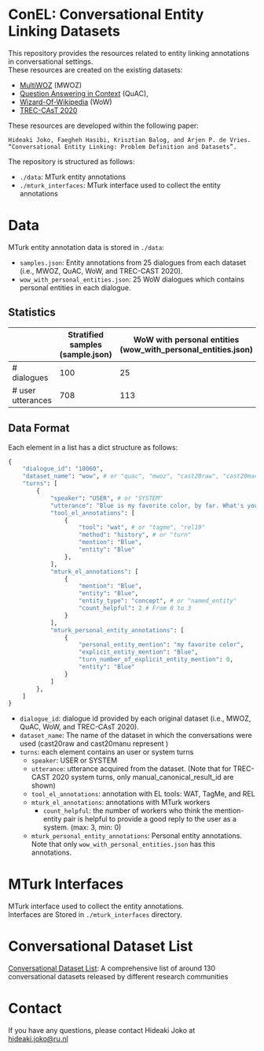 ConEL: Conversational Entity Linking Datasets
============

This repository provides the resources related to entity linking annotations in conversational settings.\
These resources are created on the existing datasets:
- [MultiWOZ](https://github.com/budzianowski/multiwoz) (MWOZ)
- [Question Answering in Context](https://quac.ai/) (QuAC), 
- [Wizard-Of-Wikipedia](https://parl.ai/projects/wizard_of_wikipedia/) (WoW)
- [TREC-CAsT 2020](https://github.com/daltonj/treccastweb)

These resources are developed within the following paper:

```
Hideaki Joko, Faegheh Hasibi, Krisztian Balog, and Arjen P. de Vries. “Conversational Entity Linking: Problem Definition and Datasets”.
```

The repository is structured as follows:
- `./data`: MTurk entity annotations
- `./mturk_interfaces`: MTurk interface used to collect the entity annotations

# Data
MTurk entity annotation data is stored in `./data`: 
- `samples.json`: Entity annotations from 25 dialogues from each dataset (i.e., MWOZ, QuAC, WoW, and TREC-CAST 2020).
- `wow_with_personal_entities.json`: 25 WoW dialogues which contains personal entities in each dialogue.

## Statistics

|                   | Stratified samples<br>(sample.json) | WoW with personal entities<br>(wow_with_personal_entities.json) |
|-------------------|-------------------------------------|-----------------------------------------------------------------|
| # dialogues       | 100                                 | 25                                                              |
| # user utterances | 708                                 | 113                                                             |


## Data Format
Each element in a list has a dict structure as follows:

```py
{
    "dialogue_id": "10060",
    "dataset_name": "wow", # or "quac", "mwoz", "cast20raw", "cast20manu"
    "turns": [
        {
            "speaker": "USER", # or "SYSTEM"
            "utterance": "Blue is my favorite color, by far. What's yours?",
            "tool_el_annotations": [
                {
                    "tool": "wat", # or "tagme", "rel19"
                    "method": "history", # or "turn"
                    "mention": "Blue",
                    "entity": "Blue"
                },
            ],
            "mturk_el_annotations": [
                {
                    "mention": "Blue",
                    "entity": "Blue",
                    "entity_type": "concept", # or "named_entity"
                    "count_helpful": 2 # From 0 to 3
                }
            ],
            "mturk_personal_entity_annotations": [
                {
                    "personal_entity_mention": "my favorite color",
                    "explicit_entity_mention": "Blue",
                    "turn_number_of_explicit_entity_mention": 0,
                    "entity": "Blue"
                }
            ]
        },
    ]
}
```

- `dialogue_id`: dialogue id provided by each original dataset (i.e., MWOZ, QuAC, WoW, and TREC-CAsT 2020). 
- `dataset_name`: The name of the dataset in which the conversations were used (cast20raw and cast20manu represent )
- `turns`: each element contains an user or system turns
  - `speaker`: USER or SYSTEM
  - `utterance`: utterance acquired from the dataset. (Note that for TREC-CAST 2020 system turns, only manual_canonical_result_id are shown)
  - `tool_el_annotations`: annotation with EL tools: WAT, TagMe, and REL
  - `mturk_el_annotations`: annotations with MTurk workers
    - `count_helpful`: the number of workers who think the mention-entity pair is helpful to provide a good reply to the user as a system. (max: 3, min: 0)
  - `mturk_personal_entity_annotations`: Personal entity annotations. Note that only `wow_with_personal_entities.json` has this annotations.

# MTurk Interfaces

MTurk interface used to collect the entity annotations.\
Interfaces are Stored in `./mturk_interfaces` directory.

# Conversational Dataset List

[Conversational Dataset List](https://docs.google.com/spreadsheets/d/1N5_5gBKlGR-OrigRNct4jQ6iEqSycyqcoN61JpsHFDQ/edit?usp=sharing): A comprehensive list of around 130 conversational datasets released by different research communities

<!--# TBA
MTurk interface edit histories with the reasons why those interfaces needed to be modified (based on a pilot experiment on MTurk)-->

# Contact

If you have any questions, please contact Hideaki Joko at hideaki.joko@ru.nl

